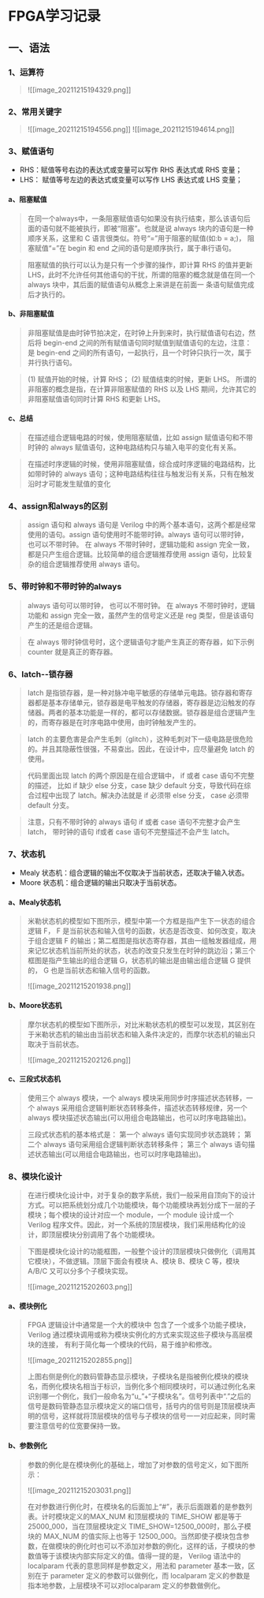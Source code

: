 # FPGA学习记录
## 一、语法

### 1、运算符
> ![[image_20211215194329.png]]

### 2、常用关键字
> ![[image_20211215194556.png]]
> ![[image_20211215194614.png]]

### 3、赋值语句
- RHS：赋值等号右边的表达式或变量可以写作 RHS 表达式或 RHS 变量；  
- LHS： 赋值等号左边的表达式或变量可以写作 LHS 表达式或 LHS 变量；

#### a、阻塞赋值
> 在同一个always中，一条阻塞赋值语句如果没有执行结束，那么该语句后面的语句就不能被执行，即被“阻塞”。也就是说 always 块内的语句是一种顺序关系，这里和 C 语言很类似。符号“=”用于阻塞的赋值(如:b = a;)， 阻塞赋值“=”在 begin 和 end 之间的语句是顺序执行，属于串行语句。

> 阻塞赋值的执行可以认为是只有一个步骤的操作，即计算 RHS 的值并更新 LHS，此时不允许任何其他语句的干扰，所谓的阻塞的概念就是值在同一个 always 块中，其后面的赋值语句从概念上来讲是在前面一  条语句赋值完成后才执行的。

#### b、非阻塞赋值
>非阻塞赋值是由时钟节拍决定，在时钟上升到来时，执行赋值语句右边，然后将 begin-end 之间的所有赋值语句同时赋值到赋值语句的左边，注意：是 begin-end 之间的所有语句，一起执行，且一个时钟只执行一次，属于并行执行语句。

>(1) 赋值开始的时候，计算 RHS；
>(2) 赋值结束的时候，更新 LHS。
>所谓的非阻塞的概念是指，在计算非阻塞赋值的 RHS 以及 LHS 期间，允许其它的非阻塞赋值语句同时计算 RHS 和更新 LHS。

####  c、总结
>在描述组合逻辑电路的时候，使用阻塞赋值，比如 assign 赋值语句和不带时钟的 always 赋值语句，这种电路结构只与输入电平的变化有关系。

>在描述时序逻辑的时候，使用非阻塞赋值，综合成时序逻辑的电路结构，比如带时钟的 always 语句；这种电路结构往往与触发沿有关系，只有在触发沿时才可能发生赋值的变化

### 4、assign和always的区别
>assign 语句和 always 语句是 Verilog 中的两个基本语句，这两个都是经常使用的语句。assign 语句使用时不能带时钟。always 语句可以带时钟， 也可以不带时钟。 在 always 不带时钟时，逻辑功能和 assign 完全一致，都是只产生组合逻辑。比较简单的组合逻辑推荐使用 assign 语句，比较复杂的组合逻辑推荐使用 always 语句。

### 5、带时钟和不带时钟的always
>always 语句可以带时钟， 也可以不带时钟。 在 always 不带时钟时，逻辑功能和 assign 完全一致，虽然产生的信号定义还是 reg 类型，但是该语句产生的还是组合逻辑。

>在 always 带时钟信号时，这个逻辑语句才能产生真正的寄存器，如下示例counter 就是真正的寄存器。

### 6、latch--锁存器
>latch 是指锁存器，是一种对脉冲电平敏感的存储单元电路。锁存器和寄存器都是基本存储单元，锁存器是电平触发的存储器，寄存器是边沿触发的存储器。两者的基本功能是一样的，都可以存储数据。锁存器是组合逻辑产生的，而寄存器是在时序电路中使用，由时钟触发产生的。

>latch 的主要危害是会产生毛刺（glitch），这种毛刺对下一级电路是很危险的。并且其隐蔽性很强，不易查出。因此，在设计中，应尽量避免 latch 的使用。

>代码里面出现 latch 的两个原因是在组合逻辑中， if 或者 case 语句不完整的描述， 比如 if 缺少 else 分支，case 缺少 default 分支，导致代码在综合过程中出现了 latch。解决办法就是 if 必须带 else 分支， case 必须带default 分支。

>注意，只有不带时钟的 always 语句 if 或者 case 语句不完整才会产生 latch， 带时钟的语句 if或者 case 语句不完整描述不会产生 latch。

### 7、状态机
-    Mealy 状态机：组合逻辑的输出不仅取决于当前状态，还取决于输入状态。
-   Moore 状态机：组合逻辑的输出只取决于当前状态。

#### a、Mealy状态机
>米勒状态机的模型如下图所示，模型中第一个方框是指产生下一状态的组合逻辑 F， F 是当前状态和输入信号的函数，状态是否改变、如何改变，取决于组合逻辑 F 的输出；第二框图是指状态寄存器，其由一组触发器组成，用来记忆状态机当前所处的状态，状态的改变只发生在时钟的跳边沿；第三个框图是指产生输出的组合逻辑 G，状态机的输出是由输出组合逻辑 G 提供的， G 也是当前状态和输入信号的函数。
>
>![[image_20211215201938.png]]

#### b、Moore状态机
>摩尔状态机的模型如下图所示，对比米勒状态机的模型可以发现，其区别在于米勒状态机的输出由当前状态和输入条件决定的，而摩尔状态机的输出只取决于当前状态。
>
>![[image_20211215202126.png]]

#### c、三段式状态机
>使用三个 always 模块，一个 always 模块采用同步时序描述状态转移，一个 always 采用组合逻辑判断状态转移条件，描述状态转移规律，另一个 always 模块描述状态输出(可以用组合电路输出，也可以时序电路输出)。

>三段式状态机的基本格式是：
>第一个 always 语句实现同步状态跳转；
>第二个 always 语句采用组合逻辑判断状态转移条件；
>第三个 always 语句描述状态输出(可以用组合电路输出，也可以时序电路输出)。

### 8、模块化设计
>在进行模块化设计中，对于复杂的数字系统，我们一般采用自顶向下的设计方式。可以把系统划分成几个功能模块，每个功能模块再划分成下一层的子模块；每个模块的设计对应一个 module，一个 module 设计成一个 Verilog 程序文件。因此，对一个系统的顶层模块，我们采用结构化的设计，即顶层模块分别调用了各个功能模块。

>下图是模块化设计的功能框图，一般整个设计的顶层模块只做例化（调用其它模块），不做逻辑。顶层下面会有模块 A、模块 B、模块 C 等，模块 A/B/C 又可以分多个子模块实现。
>
>![[image_20211215202603.png]]

#### a、模块例化
>FPGA 逻辑设计中通常是一个大的模块中  包含了一个或多个功能子模块， Verilog 通过模块调用或称为模块实例化的方式来实现这些子模块与高层模  块的连接， 有利于简化每一个模块的代码，易于维护和修改。
>
>![[image_20211215202855.png]]
>
>上图右侧是例化的数码管静态显示模块，子模块名是指被例化模块的模块名，而例化模块名相当于标识，当例化多个相同模块时，可以通过例化名来识别哪一个例化，我们一般命名为“u_”+“子模块名”。信号列表中“.”之后的信号是数码管静态显示模块定义的端口信号，括号内的信号则是顶层模块声明的信号，这样就将顶层模块的信号与子模块的信号一一对应起来，同时需要注意信号的位宽要保持一致。

#### b、参数例化
>参数的例化是在模块例化的基础上，增加了对参数的信号定义，如下图所示：
>
>![[image_20211215203031.png]]
>
>在对参数进行例化时，在模块名的后面加上“#”，表示后面跟着的是参数列表。计时模块定义的MAX_NUM 和顶层模块的 TIME_SHOW 都是等于 25000_000，当在顶层模块定义 TIME_SHOW=12500_000时，那么子模块的 MAX_NUM 的值实际上也等于 12500_000。当然即使子模块包含参数，在做模块的例化时也可以不添加对参数的例化，这样的话，子模块的参数值等于该模块内部实际定义的值。值得一提的是， Verilog 语法中的 localparam 代表的意思同样是参数定义，用法和 parameter 基本一致，区别在于 parameter 定义的参数可以做例化，而 localparam 定义的参数是指本地参数，上层模块不可以对localparam 定义的参数做例化。
